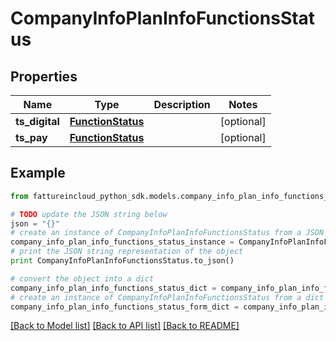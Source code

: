 # CompanyInfoPlanInfoFunctionsStatus


## Properties
Name | Type | Description | Notes
------------ | ------------- | ------------- | -------------
**ts_digital** | [**FunctionStatus**](FunctionStatus.md) |  | [optional] 
**ts_pay** | [**FunctionStatus**](FunctionStatus.md) |  | [optional] 

## Example

```python
from fattureincloud_python_sdk.models.company_info_plan_info_functions_status import CompanyInfoPlanInfoFunctionsStatus

# TODO update the JSON string below
json = "{}"
# create an instance of CompanyInfoPlanInfoFunctionsStatus from a JSON string
company_info_plan_info_functions_status_instance = CompanyInfoPlanInfoFunctionsStatus.from_json(json)
# print the JSON string representation of the object
print CompanyInfoPlanInfoFunctionsStatus.to_json()

# convert the object into a dict
company_info_plan_info_functions_status_dict = company_info_plan_info_functions_status_instance.to_dict()
# create an instance of CompanyInfoPlanInfoFunctionsStatus from a dict
company_info_plan_info_functions_status_form_dict = company_info_plan_info_functions_status.from_dict(company_info_plan_info_functions_status_dict)
```
[[Back to Model list]](../README.md#documentation-for-models) [[Back to API list]](../README.md#documentation-for-api-endpoints) [[Back to README]](../README.md)


